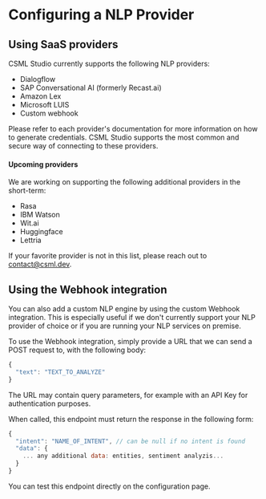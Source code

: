 # Configuring a NLP Provider

## Using SaaS providers

CSML Studio currently supports the following NLP providers:

* Dialogflow
* SAP Conversational AI \(formerly Recast.ai\)
* Amazon Lex
* Microsoft LUIS
* Custom webhook

Please refer to each provider's documentation for more information on how to generate credentials. CSML Studio supports the most common and secure way of connecting to these providers.

#### Upcoming providers

We are working on supporting the following additional providers in the short-term:

* Rasa
* IBM Watson
* Wit.ai
* Huggingface
* Lettria

If your favorite provider is not in this list, please reach out to [contact@csml.dev](mailto:contact@csml.dev).

## Using the Webhook integration

You can also add a custom NLP engine by using the custom Webhook integration. This is especially useful if we don't currently support your NLP provider of choice or if you are running your NLP services on premise.

To use the Webhook integration, simply provide a URL that we can send a POST request to, with the following body:

```javascript
{
  "text": "TEXT_TO_ANALYZE"
}
```

The URL may contain query parameters, for example with an API Key for authentication purposes.

When called, this endpoint must return the response in the following form:

```javascript
{
  "intent": "NAME_OF_INTENT", // can be null if no intent is found
  "data": { 
    ... any additional data: entities, sentiment analyzis...
  }
}
```

You can test this endpoint directly on the configuration page.

